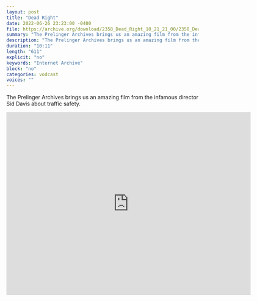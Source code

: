 ```yaml
---
layout: post
title: "Dead Right"
date: 2022-06-26 23:23:00 -0400
file: https://archive.org/download/2358_Dead_Right_10_21_21_00/2358_Dead_Right_10_21_21_00.m4v
summary: "The Prelinger Archives brings us an amazing film from the infamous director Sid Davis about traffic safety."
description: "The Prelinger Archives brings us an amazing film from the infamous director Sid Davis about traffic safety."
duration: "10:11"
length: "611"
explicit: "no" 
keywords: "Internet Archive"
block: "no" 
categories: vodcast
voices: ""
---
```


The Prelinger Archives brings us an amazing film from the infamous director Sid Davis about traffic safety.

<iframe src="https://archive.org/embed/2358_Dead_Right_10_21_21_00" width="640" height="480" frameborder="0" webkitallowfullscreen="true" mozallowfullscreen="true" allowfullscreen></iframe>
